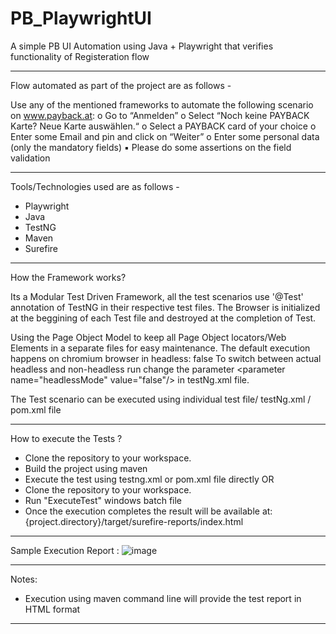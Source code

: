 # PB_PlaywrightUI

A simple PB UI Automation using Java + Playwright that verifies functionality of Registeration flow

****************************************************************************
Flow automated as part of the project are as follows -

Use any of the mentioned frameworks to automate the following scenario on www.payback.at:
o Go to “Anmelden”
o Select “Noch keine PAYBACK Karte? Neue Karte auswählen.“
o Select a PAYBACK card of your choice
o Enter some Email and pin and click on “Weiter”
o Enter some personal data (only the mandatory fields)
▪ Please do some assertions on the field validation

****************************************************************************
Tools/Technologies used are as follows - 

* Playwright
* Java
* TestNG
* Maven 
* Surefire

****************************************************************************
How the Framework works?

Its a Modular Test Driven Framework, all the test scenarios use '@Test' annotation of TestNG in their respective test files.
The Browser is initialized at the beggining of each Test file and destroyed at the completion of Test.

Using the Page Object Model to keep all Page Object locators/Web Elements in a separate files for easy maintenance. The default execution happens on chromium browser in headless: false
To switch between actual headless and non-headless run change the parameter \<parameter name="headlessMode" value="false"/> in testNg.xml file.

The Test scenario can be executed using individual test file/ testNg.xml / pom.xml file 

****************************************************************************
How to execute the Tests ?

* Clone the repository to your workspace.
* Build the project using maven
* Execute the test using testng.xml or pom.xml file directly
OR
* Clone the repository to your workspace.
* Run "ExecuteTest" windows batch file
* Once the execution completes the result will be available at: {project.directory}/target/surefire-reports/index.html


****************************************************************************
 Sample Execution Report :
![image](https://user-images.githubusercontent.com/110985162/184166529-6c704811-178f-4fd4-8ac6-c50f1f6c183a.png)

****************************************************************************
Notes:
* Execution using maven command line will provide the test report in HTML format

****************************************************************************

